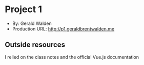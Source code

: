 # Project 1
+ By: Gerald Walden 
+ Production URL: <http://p1.geraldbrentwalden.me>

## Outside resources
I relied on the class notes and the official Vue.js documentation